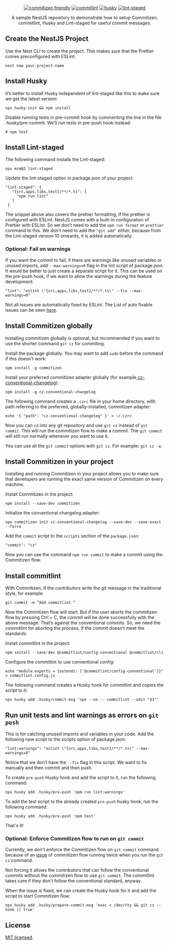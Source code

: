 <p align="center">
<a href="https://github.com/commitizen/cz-cli" target="_blank"><img src="https://img.shields.io/badge/commitizen-friendly-brightgreen.svg" alt="commitizen friendly" /></a>
<a href="https://github.com/conventional-changelog/commitlint" target="_blank"><img src="https://img.shields.io/badge/commit-lint-brightgreen" alt="commitlint" /></a>
<a href="https://typicode.github.io/husky/#/" target="_blank"><img src="https://img.shields.io/badge/husky-hooks-brightgreen" alt="husky" /></a>
<a href="https://github.com/okonet/lint-staged" target="_blank"><img src="https://img.shields.io/badge/lint-staged-brightgreen" alt="lint-staged" /></a>
</p>

<p align="center">A sample NestJS repository to demonstrate how to setup Commitizen, commitlint, Husky and Lint-staged for useful commit messages.</p>

## Create the NestJS Project

Use the Nest CLI to create the project. This makes sure that the Prettier comes preconfigured with ESLint:

```
nest new your-project-name
```

## Install Husky

It’s better to install Husky independent of lint-staged like this to make sure we get the latest version:

```
npx husky-init && npm install
```

Disable running tests in pre-commit hook by commenting the line in the file .husky/pre-commit. We’ll run tests in pre-push hook instead:

```
# npm test
```

## Install Lint-staged

The following command installs the Lint-staged:

```
npx mrm@2 lint-staged
```

Update the lint-staged option in package.json of your project:

```
"lint-staged": {
   "{src,apps,libs,test}/**/*.ts": [
     "npm run lint"
   ]
 }
```

The snippet above also covers the prettier formatting, if the prettier is configured with ESLint. NestJS comes with a built-in configuration of Prettier with ESLint. So we don’t need to add the ``npm run format`` or ``prettier`` command to this. We don’t need to add the ``"git add"`` either, because from the Lint-staged version 10 onwards, it is added automatically.

### Optional: Fail on warnings

If you want the commit to fail, if there are warnings like unused variables or unused imports, add ``--max-warnings=0`` flag in the lint script of package.json. It would be better to just create a separate script for it. This can be used on the pre-push hook, if we want to allow the warnings during the feature development:

```
"lint": "eslint \"{src,apps,libs,test}/**/*.ts\" --fix --max-warnings=0"
```

Not all issues are automatically fixed by ESLint. The List of auto fixable issues can be seen [here](https://eslint.org/docs/rules/).

## Install Commitizen globally

Installing commitizen globally is optional, but recommended if you want to use the shorter command `git cz` for commiting.

Install the package globally. You may want to add `sudo` before the command if this doesn't work:

```
npm install -g commitizen
```

Install your preferred commitizen adapter globally (for example[ cz-conventional-changelog](https://www.npmjs.com/package/cz-conventional-changelog)):

```
npm install -g cz-conventional-changelog
```

The following command creates a `.czrc` file in your home directory, with path referring to the preferred, globally-installed, commitizen adapter:

```
echo '{ "path": "cz-conventional-changelog" }' > ~/.czrc
```

Now you can `cd` into any git repository and use `git cz` instead of `git commit`. This will run the commitizen flow to make a commit. The `git commit` will still run normally whenever you want to use it.

You can use all the `git commit` options with `git cz`. For example: `git cz -a`.

## Install Commitizen in your project

Installing and running Commitizen in your project allows you to make sure that developers are running the exact same version of Commitizen on every machine.

Install Commitizen in the project:

```
npm install --save-dev commitizen
```

Initialize the conventional changelog adapter:

```
npx commitizen init cz-conventional-changelog --save-dev --save-exact --force
```

Add the ``commit`` script to the ``scripts`` section of the ``package.json``:

```
"commit": "cz"
```

Now you can use the command ``npm run commit`` to make a commit using the Commitizen flow.

## Install commitlint

With Commitizen, If the contributors write the git message in the traditional style, for example:

``git commit -m “Add commitlint.”``

Now the Commitizen flow will start. But if the user aborts the commitizen flow by pressing Ctrl + C, the commit will be done successfully with the above message. That’s against the conventional commits. So, we need the commitlint for aborting the process, if the commit doesn’t meet the standards.

Install commitlint in the project:

```
npm install --save-dev @commitlint/config-conventional @commitlint/cli
```

Configure the commitlint to use conventional config:

```
echo "module.exports = {extends: ['@commitlint/config-conventional']}" > commitlint.config.js
```

The following command creates a Husky hook for commitlint and copies the script to it:

```
npx husky add .husky/commit-msg 'npx --no -- commitlint --edit "$1"'
```

## Run unit tests and lint warnings as errors on ``git push``

This is for catching unused imports and variables in your code. Add the following new script to the scripts option of package.json:

```
"lint:warnings": "eslint \"{src,apps,libs,test}/**/*.ts\" --max-warnings=0"
```

Notice that we don’t have the ``--fix`` flag in this script. We want to fix manually and then commit and then push.

To create ``pre-push`` Husky hook and add the script to it, run the following command:

```
npx husky add .husky/pre-push 'npm run lint:warnings'
```

To add the test script to the already created ``pre-push`` husky hook, run the following command:

```
npx husky add .husky/pre-push 'npm test'
```

That's it!

### Optional: Enforce Commitizen flow to run on ``git commit``

Currently, we don't enforce the Commitizen flow on `git commit` command because of an [issue](https://github.com/commitizen/cz-cli/issues/844#issue-971205114) of commitizen flow running twice when you run the `git cz` command.

Not forcing it allows the contributors that can follow the conventional commits without the commitizen flow to use `git commit`. The commitlint takes care if they don't follow the conventional standard, anyway.

When the issue is fixed, we can create the Husky hook for it and add the script to start Commitizen flow:

``npx husky add .husky/prepare-commit-msg 'exec < /dev/tty && git cz --hook || true'``

## License

[MIT licensed](LICENSE).
